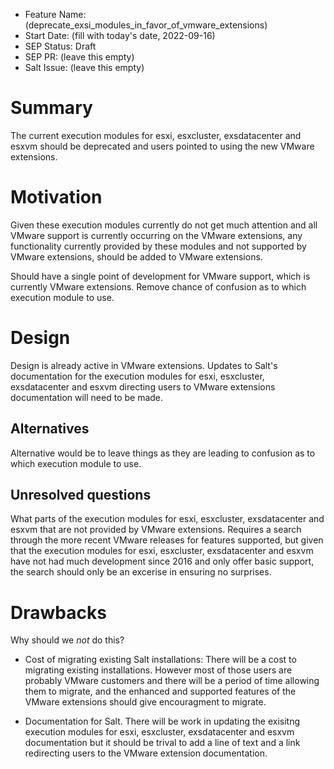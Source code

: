 - Feature Name: (deprecate_exsi_modules_in_favor_of_vmware_extensions)
- Start Date: (fill with today's date, 2022-09-16)
- SEP Status: Draft
- SEP PR: (leave this empty)
- Salt Issue: (leave this empty)

# Summary
[summary]: #summary

The current execution modules for esxi, esxcluster, exsdatacenter and esxvm should be deprecated and users pointed
to using the new VMware extensions.


# Motivation
[motivation]: #motivation

Given these execution modules currently do not get much attention and all VMware support is currently occurring on
the VMware extensions, any functionality currently provided by these modules and not supported by VMware extensions,
should be added to VMware extensions.

Should have a single point of development for VMware support, which is currently VMware extensions.
Remove chance of confusion as to which execution module to use.

# Design
[design]: #detailed-design

Design is already active in VMware extensions.
Updates to Salt's documentation for the execution modules for esxi, esxcluster, exsdatacenter and esxvm directing
users to VMware extensions documentation will need to be made.

## Alternatives
[alternatives]: #alternatives

Alternative would be to leave things as they are leading to confusion as to which execution module to use.

## Unresolved questions
[unresolved]: #unresolved-questions

What parts of the execution modules for esxi, esxcluster, exsdatacenter and esxvm that are not provided by VMware extensions.
Requires a search through the more recent VMware releases for features supported, but given that the execution modules for
esxi, esxcluster, exsdatacenter and esxvm have not had much development since 2016 and only offer basic support, the search
should only be an excerise in ensuring no surprises.

# Drawbacks
[drawbacks]: #drawbacks

Why should we *not* do this?

- Cost of migrating existing Salt installations:
    There will be a cost to migrating existing installations.
        However most of those users are probably VMware customers and there will be a period of time allowing them
        to migrate, and the enhanced and supported features of the VMware extensions should give encouragment to migrate.

 - Documentation for Salt.
    There will be work in updating the exisitng execution modules for esxi, esxcluster, exsdatacenter and esxvm documentation
    but it should be trival to add a line of text and a link redirecting users to the VMware extension documentation.


